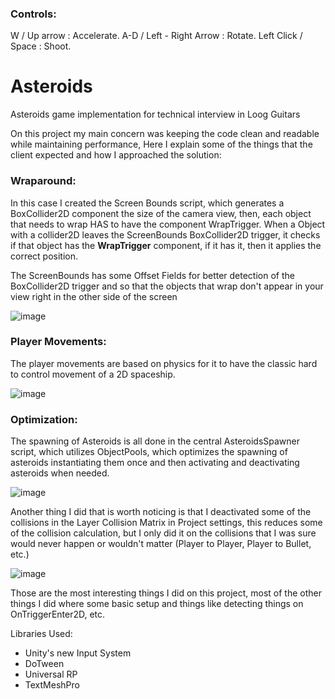 ### Controls:
W / Up arrow :  Accelerate.
A-D / Left - Right Arrow : Rotate.
Left Click / Space : Shoot.

# Asteroids
Asteroids game implementation for technical interview in Loog Guitars

On this project my main concern was keeping the code clean and readable while maintaining performance, Here I explain some of the things that the client expected and how I approached the solution:

### Wraparound:
In this case I created the Screen Bounds script, which generates a BoxCollider2D component the size of the camera view, then, each object that needs to wrap HAS to have the component WrapTrigger.
When a Object with a collider2D leaves the ScreenBounds BoxCollider2D trigger, it checks if that object has the <b>WrapTrigger</b> component, if it has it, then it applies the correct position.

The ScreenBounds has some Offset Fields for better detection of the BoxCollider2D trigger and so that the objects that wrap don't appear in your view right in the other side of the screen

![image](https://user-images.githubusercontent.com/61606117/230508443-5072a445-f592-431e-b38b-866da6cfb4aa.png)


### Player Movements:
The player movements are based on physics for it to have the classic hard to control movement of a 2D spaceship.

![image](https://user-images.githubusercontent.com/61606117/230508766-e1db3263-a0f2-4c3c-8775-fd2a8bec3e46.png)


### Optimization:
The spawning of Asteroids is all done in the central AsteroidsSpawner script, which utilizes ObjectPools, which optimizes the spawning of asteroids instantiating them once and then activating and deactivating asteroids when needed.

![image](https://user-images.githubusercontent.com/61606117/230509133-638d1acf-3810-4dbc-99e5-acdc38a88e78.png)

Another thing I did that is worth noticing is that I deactivated some of the collisions in the Layer Collision Matrix in Project settings, this reduces some of the collision calculation, but I only did it on the collisions that I was sure would never happen or wouldn't matter (Player to Player, Player to Bullet, etc.)

![image](https://user-images.githubusercontent.com/61606117/230509772-71cafacd-cb46-406b-ac6f-f02b719fd676.png)


Those are the most interesting things I did on this project, most of the other things I did where some basic setup and things like detecting things on OnTriggerEnter2D, etc.  


Libraries Used:
- Unity's new Input System
- DoTween
- Universal RP
- TextMeshPro
